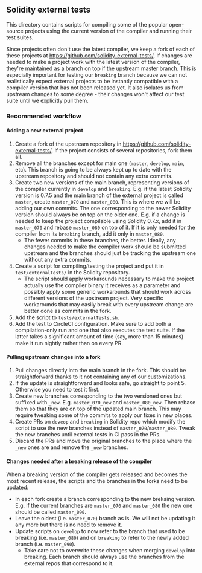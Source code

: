 ## Solidity external tests
This directory contains scripts for compiling some of the popular open-source projects using the
current version of the compiler and running their test suites.

Since projects often don't use the latest compiler, we keep a fork of each of these projects
at https://github.com/solidity-external-tests/. If changes are needed to make a project work with the
latest version of the compiler, they're maintained as a branch on top if the upstream master branch.
This is especially important for testing our `breaking` branch because we can not realistically expect
external projects to be instantly compatible with a compiler version that has not been released yet.
It also isolates us from upstream changes to some degree - their changes won't affect our test suite
until we explicitly pull them.

### Recommended workflow

#### Adding a new external project
1. Create a fork of the upstream repository in https://github.com/solidity-external-tests/. If the
    project consists of several repositories, fork them all.
2. Remove all the branches except for main one (`master`, `develop`, `main`, etc). This branch is
    going to be always kept up to date with the upstream repository and should not contain any extra
    commits.
3. Create two new versions of the main branch, representing versions of the compiler currently in
    `develop` and `breaking`. E.g. if the latest Solidity version is 0.7.5 and the main branch of the
    external project is called `master`, create `master_070` and `master_080`. This is where we will
    be adding our own commits. The one corresponding to the newer Solidity version should always be
    on top on the older one. E.g. if a change is needed to keep the project
    compilable using Solidity 0.7.x, add it in `master_070` and rebase `master_080` on top of it.
    If it is only needed for the compiler from its `breaking` branch, add it only in `master_080`.
    - The fewer commits in these branches, the better. Ideally, any changes needed to make the compiler
        work should be submitted upstream and the branches should just be tracking the upstream
        one without any extra commits.
4. Create a script for compiling/testing the project and put it in `test/externalTests/` in the
    Solidity repository.
    - The script should apply workarounds necessary to make the project actually use the compiler
      binary it receives as a parameter and possibly apply some generic workarounds that should
      work across different versions of the upstream project. Very specific workarounds that may
      easily break with every upstream change are better done as commits in the fork.
5. Add the script to `tests/externalTests.sh`.
6. Add the test to CircleCI configuration. Make sure to add both a compilation-only run and one that
    also executes the test suite. If the latter takes a significant amount of time (say, more
    than 15 minutes) make it run nightly rather than on every PR.

#### Pulling upstream changes into a fork
1. Pull changes directly into the main branch in the fork. This should be straightforward thanks to
    it not containing any of our customizations.
2. If the update is straightforward and looks safe, go straight to point 5. Otherwise you need to
    test it first.
3. Create new branches corresponding to the two versioned ones but suffixed with `_new`. E.g.
    `master_070_new` and `master_080_new`. Then rebase them so that they are on top of the updated
    main branch. This may require tweaking some of the commits to apply our fixes in new places.
4. Create PRs on `deveop` and `breaking` in Solidity repo which modify the script to use the new
    branches instead of `master_070`/`master_080`. Tweak the new branches until external tests
    in CI pass in the PRs.
5. Discard the PRs and move the original branches to the place where the `_new` ones are and remove
    the `_new` branches.

#### Changes needed after a breaking release of the compiler
When a breaking version of the compiler gets released and becomes the most recent release, the scripts
and the branches in the forks need to be updated:
- In each fork create a branch corresponding to the new brekaing version. E.g. if the current
    branches are `master_070` and `master_080` the new one should be called `master_090`.
- Leave the oldest (i.e. `master_070`) branch as is. We will not be updating it any more but there is no
    need to remove it.
- Update scripts on `develop` to now refer to the branch that used to be breaking (i.e. `master_080`)
    and on `breaking` to refer to the newly added branch (i.e. `master_090`).
    - Take care not to overwrite these changes when merging `develop` into breaking. Each branch
        should always use the branches from the external repos that correspond to it.
